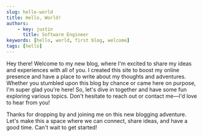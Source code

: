```yaml
---
slug: hello-world
title: Hello, World!
authors:
    - key: justin
      title: Software Engineer
keywords: [hello, world, first blog, welcome]
tags: [hello]
---
```


Hey there! Welcome to my new blog, where I'm excited to share my ideas and experiences with all of you. I created this site to boost my online presence and have a place to write about my thoughts and adventures. Whether you stumbled upon this blog by chance or came here on purpose, I'm super glad you're here! So, let's dive in together and have some fun exploring various topics. Don't hesitate to reach out or contact me—I'd love to hear from you!

Thanks for dropping by and joining me on this new blogging adventure. Let's make this a space where we can connect, share ideas, and have a good time. Can't wait to get started!
